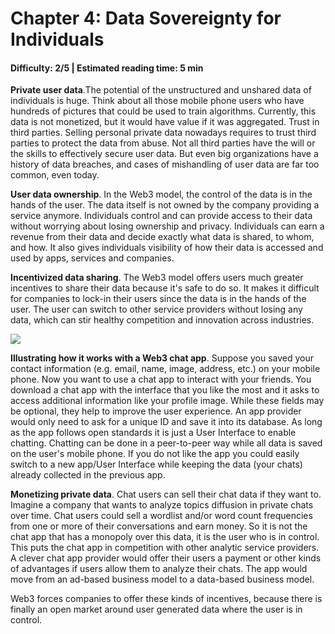 # Chapter 4: Data Sovereignty for Individuals
#### Difficulty: **2/5** \| Estimated reading time: **5 min**

<dialog character="jellyfish">The Web3 space extends the field of possibilities. And by now we start to meet funky new creatures in our diving descent.</dialog>

**Private user data**.The potential of the unstructured and unshared data of individuals is huge. Think about all those mobile phone users who have hundreds of pictures that could be used to train algorithms. Currently, this data is not monetized, but it would have value if it was aggregated.
Trust in third parties. Selling personal private data nowadays requires to trust third parties to protect the data from abuse. Not all third parties have the will or the skills to effectively secure user data. But even big organizations have a history of data breaches, and cases of mishandling of user data are far too common, even today.

**User data ownership**. In the Web3 model, the control of the data is in the hands of the user. The data itself is not owned by the company providing a service anymore. Individuals control and can provide access to their data without worrying about losing ownership and privacy. Individuals can earn a revenue from their data and decide exactly what data is shared, to whom, and how. It also gives individuals visibility of how their data is accessed and used by apps, services and companies.

**Incentivized data sharing**. The Web3 model offers users much greater incentives to share their data because it's safe to do so. It makes it difficult for companies to lock-in their users since the data is in the hands of the user. The user can switch to other service providers without losing any data, which can stir healthy competition and innovation across industries.

<img src="/images/chapter6_0.png" />

**Illustrating how it works with a Web3 chat app**. Suppose you saved your contact information (e.g. email, name, image, address, etc.) on your mobile phone. Now you want to use a chat app to interact with your friends. You download a chat app with the interface that you like the most and it asks to access additional information like your profile image. While these fields may be optional, they help to improve the user experience.
An app provider would only need to ask for a unique ID and save it into its database. As long as the app follows open standards it is just a User Interface to enable chatting. Chatting can be done in a peer-to-peer way while all data is saved on the user's mobile phone. If you do not like the app you could easily switch to a new app/User Interface while keeping the data (your chats) already collected in the previous app.

**Monetizing private data**. Chat users can sell their chat data if they want to. Imagine a company that wants to analyze topics diffusion in private chats over time. Chat users could sell a wordlist and/or word count frequencies from one or more of their conversations and earn money. So it is not the chat app that has a monopoly over this data, it is the user who is in control. This puts the chat app in competition with other analytic service providers. A clever chat app provider would offer their users a payment or other kinds of advantages if users allow them to analyze their chats. The app would move from an ad-based business model to a data-based business model.

Web3 forces companies to offer these kinds of incentives, because there is finally an open market around user generated data where the user is in control.
